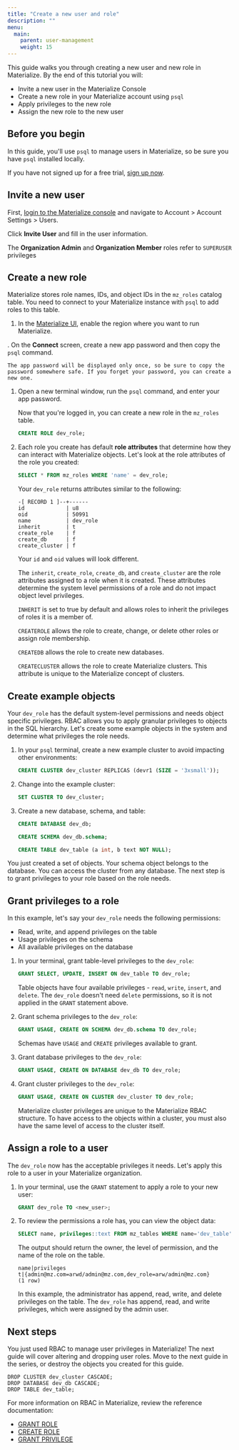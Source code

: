 ```yaml
---
title: "Create a new user and role"
description: ""
menu:
  main:
    parent: user-management
    weight: 15
---
```


This guide walks you through creating a new user and new role in Materialize. By
the end of this tutorial you will:

* Invite a new user in the Materialize Console
* Create a new role in your Materialize account using `psql`
* Apply privileges to the new role
* Assign the new role to the new user

## Before you begin

In this guide, you'll use `psql` to manage users in Materialize, so be sure you
have `psql` installed locally.

If you have not signed up for a free trial, [sign up now](https://materialize.com/register/?utm_campaign=General&utm_source=documentation).


## Invite a new user

First, [login to the Materialize console](https://console.materialize.com/) and navigate to Account > Account
Settings > Users.

Click **Invite User** and fill in the user information.

The **Organization Admin** and **Organization Member** roles refer to `SUPERUSER`
privileges

## Create a new role

Materialize stores role names, IDs, and object IDs in the `mz_roles` catalog
table. You need to connect to your Materialize instance with `psql` to add roles
to this table.

1. In the [Materialize UI](https://console.materialize.com/), enable the region where you want to run Materialize.

. On the **Connect** screen, create a new app password and then copy the `psql` command.

    The app password will be displayed only once, so be sure to copy the password somewhere safe. If you forget your password, you can create a new one.

1. Open a new terminal window, run the `psql` command, and enter your app password.

    Now that you're logged in, you can create a new role in the `mz_roles`
    table.

    ```sql
    CREATE ROLE dev_role;
    ```

1. Each role you create has default **role attributes** that determine how they
    can interact with Materialize objects. Let's look at the role attributes of
    the role you created:

    ```sql
    SELECT * FROM mz_roles WHERE 'name' = dev_role;
    ```

    Your `dev_role` returns attributes similar to the following:

    ```nofmt
    -[ RECORD 1 ]--+------
    id             | u8
    oid            | 50991
    name           | dev_role
    inherit        | t
    create_role    | f
    create_db      | f
    create_cluster | f
    ```
    Your `id` and `oid` values will look different.

    The `inherit`, `create_role`, `create_db`, and `create_cluster` are the
    role attributes assigned to a role when it is created. These attributes
    determine the system level permissions of a role and do not impact object
    level privileges.

    `INHERIT` is set to true by default and allows roles to inherit the
    privileges of roles it is a member of.

    `CREATEROLE` allows the role to create, change, or delete other roles or
    assign role membership.

    `CREATEDB` allows the role to create new databases.

    `CREATECLUSTER` allows the role to create Materialize clusters. This
    attribute is unique to the Materialize concept of clusters.

## Create example objects

Your `dev_role` has the default system-level permissions and needs object
specific privileges. RBAC allows you to apply granular privileges to objects in the SQL hierarchy. Let's create some example objects in the system and determine what
privileges the role needs.

1. In your `psql` terminal, create a new example cluster to avoid impacting
   other environments:

   ```sql
   CREATE CLUSTER dev_cluster REPLICAS (devr1 (SIZE = '3xsmall'));
   ```

1. Change into the example cluster:


   ```sql
   SET CLUSTER TO dev_cluster;
   ```

1. Create a new database, schema, and table:

   ```sql
   CREATE DATABASE dev_db;
   ```

   ```sql
   CREATE SCHEMA dev_db.schema;
   ```

   ```sql
   CREATE TABLE dev_table (a int, b text NOT NULL);
   ```

You just created a set of objects. Your schema object belongs to
the database. You can access the cluster from any database. The next
step is to grant privileges to your role based on the role needs.

## Grant privileges to a role

In this example, let's say your `dev_role` needs the following permissions:

* Read, write, and append privileges on the table
* Usage privileges on the schema
* All available privileges on the database

1. In your terminal, grant table-level privileges to the `dev_role`:

   ```sql
   GRANT SELECT, UPDATE, INSERT ON dev_table TO dev_role;
   ```

   Table objects have four available privileges - `read`, `write`, `insert`, and
   `delete`. The `dev_role` doesn't need `delete` permissions, so it is not
   applied in the `GRANT` statement above.

2. Grant schema privileges to the `dev_role`:

   ```sql
   GRANT USAGE, CREATE ON SCHEMA dev_db.schema TO dev_role;
   ```

   Schemas have `USAGE` and `CREATE` privileges available to grant.

3. Grant database privileges to the `dev_role`:

   ```sql
   GRANT USAGE, CREATE ON DATABASE dev_db TO dev_role;
   ```

4. Grant cluster privileges to the `dev_role`:

   ```sql
   GRANT USAGE, CREATE ON CLUSTER dev_cluster TO dev_role;
   ```

   Materialize cluster privileges are unique to the Materialize RBAC structure.
   To have access to the objects within a cluster, you must also have the same
   level of access to the cluster itself.

## Assign a role to a user

The `dev_role` now has the acceptable privileges it needs. Let's apply this role
to a user in your Materialize organization.

1. In your terminal, use the `GRANT` statement to apply a role to your new user:

   ```sql
   GRANT dev_role TO <new_user>;
   ```

1. To review the permissions a role has, you can view the object data:

   ```sql
   SELECT name, privileges::text FROM mz_tables WHERE name='dev_table';
   ```

   The output should return the owner, the level of permission, and the name of
   the role on the table.

   ```nofmt
   name|privileges
   t|{admin@mz.com=arwd/admin@mz.com,dev_role=arw/admin@mz.com}
   (1 row)
   ```

   In this example, the administrator has append, read, write, and delete
   privileges on the table. The `dev_role` has append, read, and write privileges,
   which were assigned by the admin user.


## Next steps

You just used RBAC to manage user privileges in Materialize! The next guide will
cover altering and dropping user roles. Move to the next guide in the series, or
destroy the objects you created for this guide.

```
DROP CLUSTER dev_cluster CASCADE;
DROP DATABASE dev_db CASCADE;
DROP TABLE dev_table;
```


For more information on RBAC in Materialize, review the reference documentation:

* [GRANT ROLE](https://materialize.com/docs/sql/grant-role/)
* [CREATE ROLE](https://materialize.com/docs/sql/create-role/)
* [GRANT PRIVILEGE](https://materialize.com/docs/sql/grant-privilege/)
